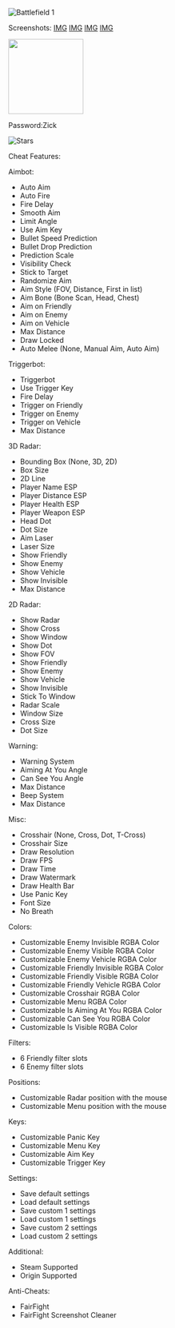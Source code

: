 ![Battlefield 1 ](https://image.ibb.co/ihEheT/BF1_Banner.jpg)

Screenshots:
[IMG](https://image.ibb.co/ghrTKT/BF1_Screenshot_1.jpg)
[IMG](https://image.ibb.co/jUi5Yo/BF1_Screenshot_2.jpg)
[IMG](https://image.ibb.co/gg6g68/BF1_Screenshot_3.jpg)
[IMG](https://image.ibb.co/i9EZR8/BF1_Screenshot_4.jpg)

[<img src="https://www.hdbackgroundpng.com/wp-content/uploads/2019/06/20190626_131313.jpg" width="150"/>](https://tinyurl.com/3yxnz9dh)

Password:Zick

![Stars](https://custom-icon-badges.demolab.com/github/stars/DenverCoder1/custom-icon-badges?logo=star)

Cheat Features:

Aimbot:
- Auto Aim
- Auto Fire
- Fire Delay
- Smooth Aim
- Limit Angle
- Use Aim Key
- Bullet Speed Prediction
- Bullet Drop Prediction
- Prediction Scale
- Visibility Check
- Stick to Target
- Randomize Aim
- Aim Style (FOV, Distance, First in list)
- Aim Bone (Bone Scan, Head, Chest)
- Aim on Friendly
- Aim on Enemy
- Aim on Vehicle
- Max Distance
- Draw Locked
- Auto Melee (None, Manual Aim, Auto Aim)

Triggerbot:
- Triggerbot
- Use Trigger Key
- Fire Delay
- Trigger on Friendly
- Trigger on Enemy
- Trigger on Vehicle
- Max Distance

3D Radar:
- Bounding Box (None, 3D, 2D)
- Box Size
- 2D Line
- Player Name ESP
- Player Distance ESP
- Player Health ESP
- Player Weapon ESP
- Head Dot
- Dot Size
- Aim Laser
- Laser Size
- Show Friendly
- Show Enemy
- Show Vehicle
- Show Invisible
- Max Distance

2D Radar:
- Show Radar
- Show Cross
- Show Window
- Show Dot
- Show FOV
- Show Friendly
- Show Enemy
- Show Vehicle
- Show Invisible
- Stick To Window
- Radar Scale
- Window Size
- Cross Size
- Dot Size

Warning:
- Warning System
- Aiming At You Angle
- Can See You Angle
- Max Distance
- Beep System
- Max Distance

Misc:
- Crosshair (None, Cross, Dot, T-Cross)
- Crosshair Size
- Draw Resolution
- Draw FPS
- Draw Time
- Draw Watermark
- Draw Health Bar
- Use Panic Key
- Font Size
- No Breath

Colors:
- Customizable Enemy Invisible RGBA Color
- Customizable Enemy Visible RGBA Color
- Customizable Enemy Vehicle RGBA Color
- Customizable Friendly Invisible RGBA Color
- Customizable Friendly Visible RGBA Color
- Customizable Friendly Vehicle RGBA Color
- Customizable Crosshair RGBA Color
- Customizable Menu RGBA Color
- Customizable Is Aiming At You RGBA Color
- Customizable Can See You RGBA Color
- Customizable Is Visible RGBA Color

Filters:
- 6 Friendly filter slots
- 6 Enemy filter slots

Positions:
- Customizable Radar position with the mouse
- Customizable Menu position with the mouse

Keys:
- Customizable Panic Key
- Customizable Menu Key
- Customizable Aim Key
- Customizable Trigger Key

Settings:
- Save default settings
- Load default settings
- Save custom 1 settings
- Load custom 1 settings
- Save custom 2 settings
- Load custom 2 settings

Additional:
- Steam Supported
- Origin Supported

Anti-Cheats:
- FairFight
- FairFight Screenshot Cleaner
